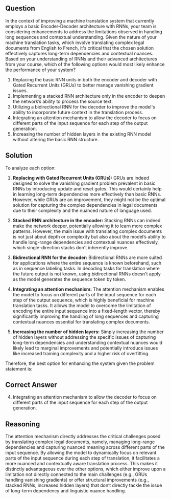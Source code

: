 ## Question
In the context of improving a machine translation system that currently employs a basic Encoder-Decoder architecture with RNNs, your team is considering enhancements to address the limitations observed in handling long sequences and contextual understanding. Given the nature of your machine translation tasks, which involve translating complex legal documents from English to French, it's critical that the chosen solution effectively captures long-term dependencies and contextual nuances. Based on your understanding of RNNs and their advanced architectures from your course, which of the following options would most likely enhance the performance of your system?

1. Replacing the basic RNN units in both the encoder and decoder with Gated Recurrent Units (GRUs) to better manage vanishing gradient issues.
2. Implementing a stacked RNN architecture only in the encoder to deepen the network’s ability to process the source text.
3. Utilizing a bidirectional RNN for the decoder to improve the model's ability to incorporate future context in the translation process.
4. Integrating an attention mechanism to allow the decoder to focus on different parts of the input sequence for each step of the output generation.
5. Increasing the number of hidden layers in the existing RNN model without altering the basic RNN structure.

## Solution

To analyze each option:

1. **Replacing with Gated Recurrent Units (GRUs):** GRUs are indeed designed to solve the vanishing gradient problem prevalent in basic RNNs by introducing update and reset gates. This would certainly help in learning long-term dependencies more effectively than basic RNNs. However, while GRUs are an improvement, they might not be the optimal solution for capturing the complex dependencies in legal documents due to their complexity and the nuanced nature of language used.

2. **Stacked RNN architecture in the encoder:** Stacking RNNs can indeed make the network deeper, potentially allowing it to learn more complex patterns. However, the main issue with translating complex documents is not just about depth or complexity but also about the model’s ability to handle long-range dependencies and contextual nuances effectively, which single-direction stacks don't inherently improve.

3. **Bidirectional RNN for the decoder:** Bidirectional RNNs are more suited for applications where the entire sequence is known beforehand, such as in sequence labeling tasks. In decoding tasks for translation where the future output is not known, using bidirectional RNNs doesn't apply as the model generates the sequence token by token.

4. **Integrating an attention mechanism:** The attention mechanism enables the model to focus on different parts of the input sequence for each step of the output sequence, which is highly beneficial for machine translation tasks. It allows the model to overcome the limitation of encoding the entire input sequence into a fixed-length vector, thereby significantly improving the handling of long sequences and capturing contextual nuances essential for translating complex documents.

5. **Increasing the number of hidden layers:** Simply increasing the number of hidden layers without addressing the specific issues of capturing long-term dependencies and understanding contextual nuances would likely lead to marginal improvements and potentially introduce issues like increased training complexity and a higher risk of overfitting.

Therefore, the best option for enhancing the system given the problem statement is:

## Correct Answer

4. Integrating an attention mechanism to allow the decoder to focus on different parts of the input sequence for each step of the output generation.

## Reasoning

The attention mechanism directly addresses the critical challenges posed by translating complex legal documents, namely, managing long-range dependencies and capturing nuanced meaning across different parts of the input sequence. By allowing the model to dynamically focus on relevant parts of the input sequence during each step of translation, it facilitates a more nuanced and contextually aware translation process. This makes it distinctly advantageous over the other options, which either improve upon a limitation not directly connected to the main challenges (e.g., GRUs handling vanishing gradients) or offer structural improvements (e.g., stacked RNNs, increased hidden layers) that don’t directly tackle the issue of long-term dependency and linguistic nuance handling.